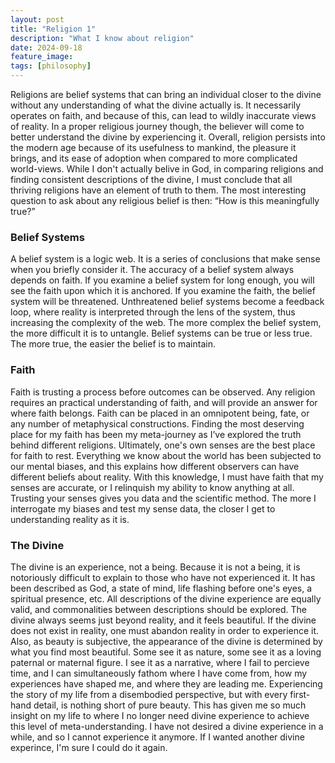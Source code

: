 ```yaml
---
layout: post
title: "Religion 1"
description: "What I know about religion"
date: 2024-09-18
feature_image: 
tags: [philosophy]
---
```


Religions are belief systems that can bring an individual closer to the divine without any understanding of what the divine actually is.  It necessarily operates on faith, and because of this, can lead to wildly inaccurate views of reality.  In a proper religious journey though, the believer will come to better understand the divine by experiencing it.  Overall, religion persists into the modern age because of its usefulness to mankind, the pleasure it brings, and its ease of adoption when compared to more complicated world-views.  While I don't actually belive in God, in comparing religions and finding consistent descriptions of the divine, I must conclude that all thriving religions have an element of truth to them.  The most interesting question to ask about any religious belief is then: “How is this meaningfully true?”  

<!--more-->

<h3>Belief Systems</h3>
A belief system is a logic web.  It is a series of conclusions that make sense when you briefly consider it.  The accuracy of a belief system always depends on faith.  If you examine a belief system for long enough, you will see the faith upon which it is anchored.  If you examine the faith, the belief system will be threatened.  Unthreatened belief systems become a feedback loop, where reality is interpreted through the lens of the system, thus increasing the complexity of the web.  The more complex the belief system, the more difficult it is to untangle.  Belief systems can be true or less true.  The more true, the easier the belief is to maintain.  

<h3>Faith</h3>
Faith is trusting a process before outcomes can be observed.  Any religion requires an practical understanding of faith, and will provide an answer for where faith belongs.  Faith can be placed in an omnipotent being, fate, or any number of metaphysical constructions.  Finding the most deserving place for my faith has been my meta-journey as I’ve explored the truth behind different religions.  Ultimately, one's own senses are the best place for faith to rest.  Everything we know about the world has been subjected to our mental biases, and this explains how different observers can have different beliefs about reality.  With this knowledge, I must have faith that my senses are accurate, or I relinquish my ability to know anything at all.  Trusting your senses gives you data and the scientific method.  The more I interrogate my biases and test my sense data, the closer I get to understanding reality as it is.  

<h3>The Divine</h3>
The divine is an experience, not a being.  Because it is not a being, it is notoriously difficult to explain to those who have not experienced it.  It has been described as God, a state of mind, life flashing before one's eyes, a spiritual presence, etc.  All descriptions of the divine experience are equally valid, and commonalities between descriptions should be explored.  The divine always seems just beyond reality, and it feels beautiful.  If the divine does not exist in reality, one must abandon reality in order to experience it.  Also, as beauty is subjective, the appearance of the divine is determined by what you find most beautiful.  Some see it as nature, some see it as a loving paternal or maternal figure.  I see it as a narrative, where I fail to percieve time, and I can simultaneously fathom where I have come from, how my experiences have shaped me, and where they are leading me.  Experiencing the story of my life from a disembodied perspective, but with every first-hand detail, is nothing short of pure beauty.  This has given me so much insight on my life to where I no longer need divine experience to achieve this level of meta-understanding.  I have not desired a divine experience in a while, and so I cannot experience it anymore.  If I wanted another divine experince, I'm sure I could do it again.  
